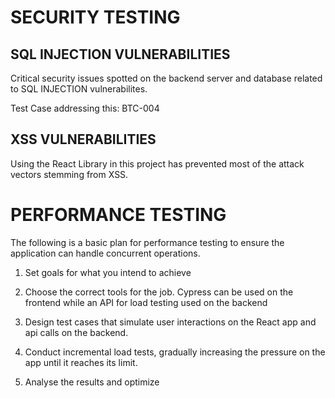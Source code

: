# SECURITY TESTING

## SQL INJECTION VULNERABILITIES
Critical security issues spotted on the backend server and database related to SQL INJECTION vulnerabilites.

Test Case addressing this: BTC-004 

## XSS VULNERABILITIES
Using the React Library in this project has prevented most of the attack vectors stemming from XSS.

# PERFORMANCE TESTING
The following is a basic plan for performance testing to ensure the application can handle concurrent operations.

1. Set goals for what you intend to achieve

2. Choose the correct tools for the job. Cypress can be used on the frontend while an API for load testing used on the backend

3. Design test cases that simulate user interactions on the React app and api calls on the backend.

4. Conduct incremental load tests, gradually increasing the pressure on the app until it reaches its limit.

5. Analyse the results and optimize

